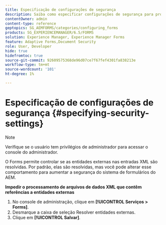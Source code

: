 ```yaml
---
title: Especificação de configurações de segurança
description: Saiba como especificar configurações de segurança para proteger arquivos de dados XML. O recurso de configuração de segurança controla as entidades externas nas entradas XML.
contentOwner: admin
content-type: reference
geptopics: SG_AEMFORMS/categories/configuring_forms
products: SG_EXPERIENCEMANAGER/6.5/FORMS
solution: Experience Manager, Experience Manager Forms
feature: Adaptive Forms,Document Security
role: User, Developer
hide: true
hidefromtoc: true
source-git-commit: 92609575368de96d07ce7f67fef4301fa838213e
workflow-type: tm+mt
source-wordcount: '101'
ht-degree: 1%

---
```


# Especificação de configurações de segurança {#specifying-security-settings}

>[!NOTE]
> 
> Verifique se o usuário tem privilégios de administrador para acessar o console do administrador.

O Forms permite controlar se as entidades externas nas entradas XML são resolvidas. Por padrão, elas são resolvidas, mas você pode alterar esse comportamento para aumentar a segurança do sistema de formulários do AEM.

**Impedir o processamento de arquivos de dados XML que contêm referências a entidades externas**

1. No console de administração, clique em **[!UICONTROL Serviços > Forms]**.
1. Desmarque a caixa de seleção Resolver entidades externas.
1. Clique em **[!UICONTROL Salvar]**.
